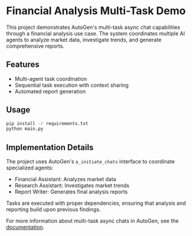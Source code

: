 # Financial Analysis Multi-Task Demo

This project demonstrates AutoGen's multi-task async chat capabilities through a financial analysis use case. The system coordinates multiple AI agents to analyze market data, investigate trends, and generate comprehensive reports.

## Features
- Multi-agent task coordination
- Sequential task execution with context sharing
- Automated report generation

## Usage
```bash
pip install -r requirements.txt
python main.py
```

## Implementation Details
The project uses AutoGen's `a_initiate_chats` interface to coordinate specialized agents:
- Financial Assistant: Analyzes market data
- Research Assistant: Investigates market trends
- Report Writer: Generates final analysis reports

Tasks are executed with proper dependencies, ensuring that analysis and reporting build upon previous findings.

For more information about multi-task async chats in AutoGen, see the [documentation](https://docs.ag2.ai/notebooks/agentchat_multi_task_async_chats).
